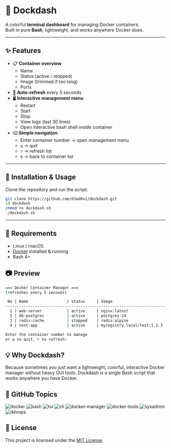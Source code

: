 # 🐳 Dockdash

A colorful **terminal dashboard** for managing Docker containers.  
Built in pure **Bash**, lightweight, and works anywhere Docker does.  

---

## ✨ Features
- 📋 **Container overview**
  - Name
  - Status (active / stopped)
  - Image (trimmed if too long)
  - Ports
- 🔄 **Auto-refresh** every 5 seconds
- 🖥️ **Interactive management menu**
  - Restart
  - Start
  - Stop
  - View logs (last 30 lines)
  - Open interactive bash shell inside container
- ⌨️ **Simple navigation**
  - Enter container number → open management menu
  - `q` → quit
  - `r` → refresh list
  - `b` → back to container list

---

## 🚀 Installation & Usage
Clone the repository and run the script:

```bash
git clone https://github.com/d3ad0x1/dockdash.git
cd dockdash
chmod +x dockdash.sh
./dockdash.sh
```

---

## 📌 Requirements

  - Linux / macOS
  - [Docker](https://www.docker.com/) installed & running
  - Bash 4+

## 📷 Preview

```bash
=== Docker Container Manager ===
(refreshes every 5 seconds)

 No | Name                 | Status     | Image                          | Ports
-------------------------------------------------------------------------------------
  1 | web-server           | active     | nginx:latest                   | 8080
  2 | db-postgres          | active     | postgres:14                    | 5432
  3 | redis-cache          | stopped    | redis:alpine                   | N/A
  4 | test-app             | active     | myregistry.local/test:1.2.3    | 3000,3001

Enter the container number to manage
or q to quit, r to refresh:
```

## 💡 Why Dockdash?

Because sometimes you just want a lightweight, colorful, interactive Docker manager
without heavy GUI tools. Dockdash is a single Bash script that works anywhere you have Docker.

## 🔖 GitHub Topics
![docker](https://img.shields.io/badge/topic-docker-blue?logo=docker)
![bash](https://img.shields.io/badge/topic-bash-green?logo=gnu-bash)
![tui](https://img.shields.io/badge/topic-tui-orange)
![cli](https://img.shields.io/badge/topic-cli-lightgrey)
![docker-manager](https://img.shields.io/badge/topic-docker--manager-blueviolet)
![docker-tools](https://img.shields.io/badge/topic-docker--tools-success)
![sysadmin](https://img.shields.io/badge/topic-sysadmin-informational)
![devops](https://img.shields.io/badge/topic-devops-critical)

## 📄 License

This project is licensed under the [MIT License](LICENSE).